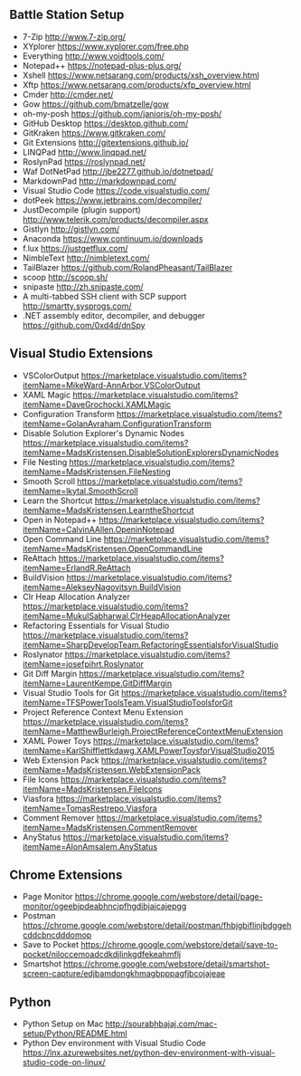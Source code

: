 ## Battle Station Setup
- 7-Zip http://www.7-zip.org/
- XYplorer https://www.xyplorer.com/free.php
- Everything http://www.voidtools.com/
- Notepad++ https://notepad-plus-plus.org/
- Xshell https://www.netsarang.com/products/xsh_overview.html
- Xftp https://www.netsarang.com/products/xfp_overview.html
- Cmder http://cmder.net/
- Gow https://github.com/bmatzelle/gow
- oh-my-posh https://github.com/janjoris/oh-my-posh/
- GitHub Desktop https://desktop.github.com/
- GitKraken https://www.gitkraken.com/
- Git Extensions http://gitextensions.github.io/
- LINQPad http://www.linqpad.net/
- RoslynPad https://roslynpad.net/
- Waf DotNetPad http://jbe2277.github.io/dotnetpad/
- MarkdownPad http://markdownpad.com/
- Visual Studio Code https://code.visualstudio.com/
- dotPeek https://www.jetbrains.com/decompiler/
- JustDecompile (plugin support) http://www.telerik.com/products/decompiler.aspx
- Gistlyn http://gistlyn.com/
- Anaconda https://www.continuum.io/downloads
- f.lux https://justgetflux.com/
- NimbleText http://nimbletext.com/
- TailBlazer https://github.com/RolandPheasant/TailBlazer
- scoop http://scoop.sh/
- snipaste http://zh.snipaste.com/
- A multi-tabbed SSH client with SCP support http://smartty.sysprogs.com/
- .NET assembly editor, decompiler, and debugger https://github.com/0xd4d/dnSpy

## Visual Studio Extensions
- VSColorOutput https://marketplace.visualstudio.com/items?itemName=MikeWard-AnnArbor.VSColorOutput
- XAML Magic https://marketplace.visualstudio.com/items?itemName=DaveGrochocki.XAMLMagic
- Configuration Transform https://marketplace.visualstudio.com/items?itemName=GolanAvraham.ConfigurationTransform
- Disable Solution Explorer's Dynamic Nodes https://marketplace.visualstudio.com/items?itemName=MadsKristensen.DisableSolutionExplorersDynamicNodes
- File Nesting https://marketplace.visualstudio.com/items?itemName=MadsKristensen.FileNesting
- Smooth Scroll https://marketplace.visualstudio.com/items?itemName=lkytal.SmoothScroll
- Learn the Shortcut https://marketplace.visualstudio.com/items?itemName=MadsKristensen.LearntheShortcut
- Open in Notepad++ https://marketplace.visualstudio.com/items?itemName=CalvinAAllen.OpeninNotepad
- Open Command Line https://marketplace.visualstudio.com/items?itemName=MadsKristensen.OpenCommandLine
- ReAttach https://marketplace.visualstudio.com/items?itemName=ErlandR.ReAttach
- BuildVision https://marketplace.visualstudio.com/items?itemName=AlekseyNagovitsyn.BuildVision
- Clr Heap Allocation Analyzer https://marketplace.visualstudio.com/items?itemName=MukulSabharwal.ClrHeapAllocationAnalyzer
- Refactoring Essentials for Visual Studio https://marketplace.visualstudio.com/items?itemName=SharpDevelopTeam.RefactoringEssentialsforVisualStudio
- Roslynator https://marketplace.visualstudio.com/items?itemName=josefpihrt.Roslynator
- Git Diff Margin https://marketplace.visualstudio.com/items?itemName=LaurentKempe.GitDiffMargin
- Visual Studio Tools for Git https://marketplace.visualstudio.com/items?itemName=TFSPowerToolsTeam.VisualStudioToolsforGit
- Project Reference Context Menu Extension https://marketplace.visualstudio.com/items?itemName=MatthewBurleigh.ProjectReferenceContextMenuExtension
- XAML Power Toys https://marketplace.visualstudio.com/items?itemName=KarlShifflettkdawg.XAMLPowerToysforVisualStudio2015
- Web Extension Pack https://marketplace.visualstudio.com/items?itemName=MadsKristensen.WebExtensionPack
- File Icons https://marketplace.visualstudio.com/items?itemName=MadsKristensen.FileIcons
- Viasfora https://marketplace.visualstudio.com/items?itemName=TomasRestrepo.Viasfora
- Comment Remover https://marketplace.visualstudio.com/items?itemName=MadsKristensen.CommentRemover
- AnyStatus https://marketplace.visualstudio.com/items?itemName=AlonAmsalem.AnyStatus

## Chrome Extensions
- Page Monitor https://chrome.google.com/webstore/detail/page-monitor/ogeebjpdeabhncjpfhgdibjajcajepgg
- Postman https://chrome.google.com/webstore/detail/postman/fhbjgbiflinjbdggehcddcbncdddomop
- Save to Pocket https://chrome.google.com/webstore/detail/save-to-pocket/niloccemoadcdkdjlinkgdfekeahmflj
- Smartshot https://chrome.google.com/webstore/detail/smartshot-screen-capture/edjbamdongkhmagbpppagfjbcojajeae

## Python
- Python Setup on Mac http://sourabhbajaj.com/mac-setup/Python/README.html
- Python Dev environment with Visual Studio Code https://lnx.azurewebsites.net/python-dev-environment-with-visual-studio-code-on-linux/
